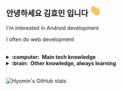 <h2>안녕하세요 김효민 입니다  <img src="https://raw.githubusercontent.com/ABSphreak/ABSphreak/master/gifs/Hi.gif" height="30px"> </h2>

<div align="left">
  <p>I'm interested in Android development </p>
    <p>I often do web development </p>
    <br/>
<details>
  <summary><b>:computer: &nbsp;Main tech knowledge</b></summary>
  <br/>
  
![Kotlin](https://img.shields.io/badge/KOTLIN-0095D5.svg?&style=flat&logo=kotlin&logoColor=white)&nbsp;
![Android](https://img.shields.io/badge/Android-3DDC84?style=flat-square&logo=Android&logoColor=white)&nbsp;
![React](https://img.shields.io/badge/React-20232A?style=flat&logo=react&logoColor=61DAFB)&nbsp;
![HTML5](https://img.shields.io/badge/HTML5-E34F26.svg?&style=flat&logo=html5&logoColor=white)&nbsp;
![CSS3](https://img.shields.io/badge/CSS3-%231572B6.svg?&style=flat&logo=css3&logoColor=white)&nbsp;
![JavaScript](https://img.shields.io/badge/JAVASCRIPT-323330.svg?&style=flat&logo=javascript&logoColor=%23F7DF1E)&nbsp;
![TypeScript](https://img.shields.io/badge/TYPESCRIPT-%23007ACC.svg?&style=flat&logo=typescript&logoColor=white)&nbsp;
![Git](https://img.shields.io/badge/GIT-%23F05033.svg?&style=flat&logo=git&logoColor=white)&nbsp;
![GitHub](https://img.shields.io/badge/GITHUB-%23121011.svg?&style=flat&logo=github&logoColor=white)&nbsp;
  
</details>


<details>
  <summary><b>:brain: &nbsp;Other knowledge, always learning</b></summary>
  <br/>
  
![NodeJS](https://img.shields.io/badge/NODEJS-339933.svg?&style=flat&logo=node.js&logoColor=white)&nbsp;
![AWS](https://img.shields.io/badge/AMAZON%20AWS-232F3E.svg?&style=flat&logo=amazon-aws&logoColor=white)&nbsp;
![Cpp](https://img.shields.io/badge/C++-00599C.svg?&style=flat&logo=c%2B%2B&logoColor=white)&nbsp;
![Java](https://img.shields.io/badge/JAVA-007396.svg?&style=flat&logo=java&logoColor=white)&nbsp;
![Figma](https://img.shields.io/badge/Figma-F24E1E?style=flat-square&logo=figma&logoColor=white)&nbsp;  
  
</details>

  <br/>
  
  
![Hyomin's GitHub stats](https://github-readme-stats.vercel.app/api?username=HyomK&hide_border=false&hide=prs&count_private=true&include_all_commits=true&show_icons=true&theme=swift)

</div>

